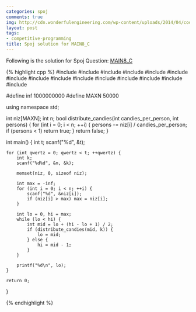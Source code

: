 ```yaml
---
categories: spoj
comments: true
img: http://cdn.wonderfulengineering.com/wp-content/uploads/2014/04/code-wallpaper-6.png
layout: post
tags:
- competitive-programming
title: Spoj solution for MAIN8_C
---
```


Following is the solution for Spoj Question: [MAIN8_C](http://www.spoj.com/problems/MAIN8_C/)

{% highlight cpp %}
#include <algorithm>
#include <cctype>
#include <climits>
#include <cmath>
#include <cstdio>
#include <cstdlib>
#include <cstring>
#include <iostream>
#include <list>
#include <map>
#include <queue>
#include <set>
#include <sstream>
#include <string>
#include <vector>

#define inf 1000000000
#define MAXN 50000

using namespace std;

int niz[MAXN];
int n;
bool distribute_candies(int candies_per_person, int persons) {
    for (int i = 0; i < n; ++i) {
        persons -= niz[i] / candies_per_person;
        if (persons < 1) return true;
    }
    return false;
}

int main()
{
    int t;
    scanf("%d", &t);
    
    for (int qwertz = 0; qwertz < t; ++qwertz) {
        int k;
        scanf("%d%d", &n, &k);
        
        memset(niz, 0, sizeof niz);
        
        int max = -inf;
        for (int i = 0; i < n; ++i) {
            scanf("%d", &niz[i]);
            if (niz[i] > max) max = niz[i];
        }
        
        int lo = 0, hi = max;
        while (lo < hi) {
            int mid = lo + (hi - lo + 1) / 2;
            if (distribute_candies(mid, k)) {
                lo = mid;
            } else {
                hi = mid - 1;
            }
        }
        
        printf("%d\n", lo);
    }
    
    return 0;
}

{% endhighlight %}